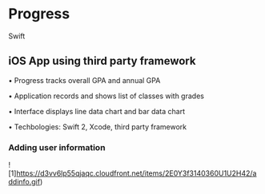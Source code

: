 # Progress
Swift

## iOS App using third party framework

•	Progress tracks overall GPA and annual GPA

•	Application records and shows list of classes with grades

•	Interface displays line data chart and bar data chart

•	Techbologies: Swift 2, Xcode, third party framework

### Adding user information
![1]https://d3vv6lp55qjaqc.cloudfront.net/items/2E0Y3f3140360U1U2H42/addinfo.gif)
